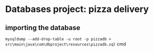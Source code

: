 # Databases project: pizza delivery
## importing the database

`mysqldump --add-drop-table -u root -p pizzadb > src\main\java\com\dbproject\resources\pizzadb.sql` cmd
